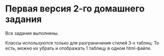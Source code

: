 # Первая версия 2-го домашнего задания

Все задания выполнены.

Классы используются только для разграничения стилей 3-х таблиц.
То есть, можно их убрать и отображать 1 таблицу в одном html-файле.